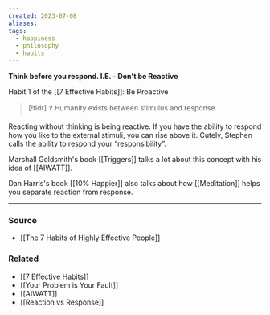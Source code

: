 ```yaml
---
created: 2023-07-08
aliases: 
tags:
  - happiness
  - philosophy
  - habits
---
```

**Think before you respond. I.E. - Don't be Reactive**

Habit 1 of the [[7 Effective Habits]]: Be Proactive 

> [!tldr] ❓ Humanity exists between stimulus and response.

Reacting without thinking is being reactive. If you have the ability to respond how you like to the external stimuli, you can rise above it. Cutely, Stephen calls the ability to respond your “responsibility”.

Marshall Goldsmith's book [[Triggers]] talks a lot about this concept with his idea of [[AIWATT]].

Dan Harris's book [[10% Happier]] also talks about how [[Meditation]] helps you separate reaction from response.

---

### Source
- [[The 7 Habits of Highly Effective People]]

### Related
- [[7 Effective Habits]]
- [[Your Problem is Your Fault]]
- [[AIWATT]] 
- [[Reaction vs Response]]